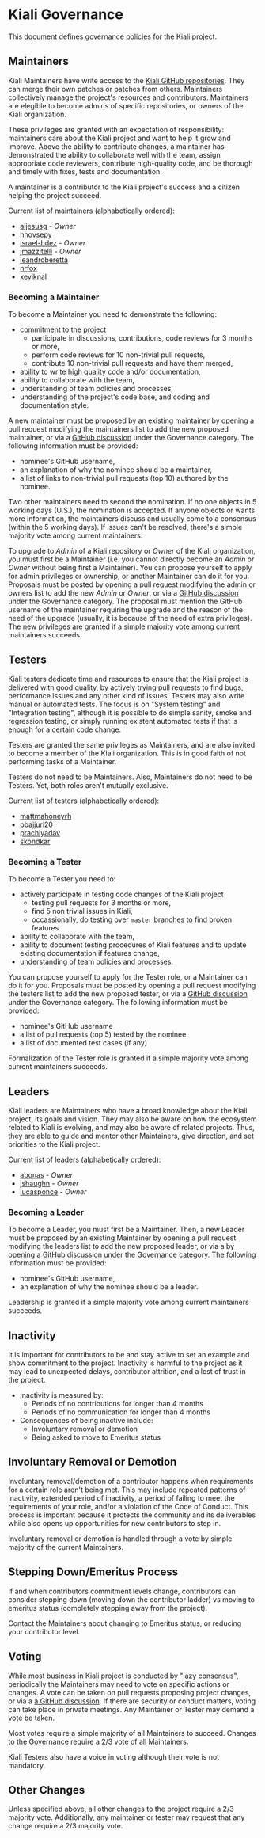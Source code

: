 # Kiali Governance

This document defines governance policies for the Kiali project.

## Maintainers

Kiali Maintainers have write access to the [Kiali GitHub repositories](https://github.com/kiali).
They can merge their own patches or patches from others. Maintainers collectively manage the project's
resources and contributors. Maintainers are elegible to become admins of specific repositories, or owners
of the Kiali organization.

These privileges are granted with an expectation of responsibility: maintainers care about the Kiali project and want to help it grow and improve. Above the ability to contribute changes, a maintainer has demonstrated the ability to collaborate well with the team, assign appropriate code reviewers, contribute high-quality code, and be thorough and timely with fixes, tests and documentation.

A maintainer is a contributor to the Kiali project's success and a citizen helping the project succeed.

Current list of maintainers (alphabetically ordered):

* [aljesusg](https://github.com/aljesusg) - _Owner_
* [hhovsepy](https://github.com/hhovsepy)
* [israel-hdez](https://github.com/israel-hdez) - _Owner_
* [jmazzitelli](https://github.com/jmazzitelli) - _Owner_
* [leandroberetta](https://github.com/leandroberetta)
* [nrfox](https://github.com/nrfox)
* [xeviknal](https://github.com/xeviknal)

### Becoming a Maintainer

To become a Maintainer you need to demonstrate the following:

* commitment to the project
  * participate in discussions, contributions, code reviews for 3 months or more,
  * perform code reviews for 10 non-trivial pull requests,
  * contribute 10 non-trivial pull requests and have them merged,
* ability to write high quality code and/or documentation,
* ability to collaborate with the team,
* understanding of team policies and processes,
* understanding of the project's code base, and coding and documentation style.

A new maintainer must be proposed by an existing maintainer by opening a pull request
modifying the maintainers list to add the new proposed maintainer, or via a [GitHub
discussion](https://github.com/kiali/kiali/discussions/new) under the Governance category.
The following information must be provided:

* nominee's GitHub username,
* an explanation of why the nominee should be a maintainer,
* a list of links to non-trivial pull requests (top 10) authored by the nominee.

Two other maintainers need to second the nomination. If no one objects in 5 working days (U.S.), the nomination is accepted.  If anyone objects or wants more information, the maintainers discuss and usually come to a consensus (within the 5 working days). If issues can't be resolved, there's a simple majority vote among current maintainers.

To upgrade to _Admin_ of a Kiali repository or _Owner_ of the Kiali organization,
you must first be a Maintainer (i.e. you cannot directly become an _Admin_ or _Owner_
without being first a Maintainer). You can propose yourself to apply for admin privileges
or ownership, or another Maintainer can do it for you. Proposals must be posted by opening a pull request
modifying the admin or owners list to add the new _Admin_ or _Owner_, or via a
[GitHub discussion](https://github.com/kiali/kiali/discussions/new) under the
Governance category. The proposal must mention the GitHub username of the maintainer requiring
the upgrade and the reason of the need of the upgrade (usually, it is because
of the need of extra privileges). The new privileges are granted if a simple majority vote
among current maintainers succeeds.

## Testers

Kiali testers dedicate time and resources to ensure that the Kiali project is
delivered with good quality, by actively trying pull requests to find bugs,
performance issues and any other kind of issues. Testers may also write manual or
automated tests. The focus is on "System testing" and "Integration testing",
although it is possible to do simple sanity, smoke and regression testing, or
simply running existent automated tests if that is enough for a certain code change.

Testers are granted the same privileges as Maintainers, and are also invited to become
a member of the Kiali organization. This is in good faith of not performing tasks of a
Maintainer.

Testers do not need to be Maintainers. Also, Maintainers do not need to be Testers. Yet,
both roles aren't mutually exclusive.

Current list of testers (alphabetically ordered):

* [mattmahoneyrh](https://github.com/mattmahoneyrh)
* [pbajjuri20](https://github.com/pbajjuri20)
* [prachiyadav](https://github.com/prachiyadav)
* [skondkar](https://github.com/skondkar)

### Becoming a Tester

To become a Tester you need to:

* actively participate in testing code changes of the Kiali project
  * testing pull requests for 3 months or more,
  * find 5 non trivial issues in Kiali,
  * occassionally, do testing over `master` branches to find broken features
* ability to collaborate with the team,
* ability to document testing procedures of Kiali features and to update existing documentation if features change,
* understanding of team policies and processes.

You can propose yourself to apply for the Tester role, or a Maintainer can do it for you.
Proposals must be posted by opening a pull request
modifying the testers list to add the new proposed tester, or via
a [GitHub discussion](https://github.com/kiali/kiali/discussions/new) under the
Governance category. The following information must be provided:

* nominee's GitHub username
* a list of pull requests (top 5) tested by the nominee.
* a list of documented test cases (if any)

Formalization of the Tester role is granted if a simple majority vote
among current maintainers succeeds.

## Leaders

Kiali leaders are Maintainers who have a broad knowledge about the Kiali project, its goals and vision.
They may also be aware on how the ecosystem related to Kiali is evolving, and may also be aware of related projects.
Thus, they are able to guide and mentor other Maintainers, give direction, and set priorities to the Kiali project.

Current list of leaders (alphabetically ordered):

* [abonas](https://github.com/abonas) - _Owner_
* [jshaughn](https://github.com/jshaughn) - _Owner_
* [lucasponce](https://github.com/lucasponce) - _Owner_

### Becoming a Leader

To become a Leader, you must first be a Maintainer. Then, a new Leader must be proposed
by an existing Maintainer by opening a pull request modifying the leaders list to add the new
proposed leader, or via a by opening a [GitHub discussion](https://github.com/kiali/kiali/discussions/new)
under the Governance category. The following information must be provided:

* nominee's GitHub username,
* an explanation of why the nominee should be a leader.

Leadership is granted if a simple majority vote among current maintainers succeeds.

## Inactivity

It is important for contributors to be and stay active to set an example and show commitment to the project. Inactivity is harmful to the project as it may lead to unexpected delays, contributor attrition, and a lost of trust in the project.

* Inactivity is measured by:
    * Periods of no contributions for longer than 4 months
    * Periods of no communication for longer than 4 months
* Consequences of being inactive include:
    * Involuntary removal or demotion
    * Being asked to move to Emeritus status

## Involuntary Removal or Demotion

Involuntary removal/demotion of a contributor happens when requirements for a certain role aren't being met. This may include repeated patterns of inactivity, extended period of inactivity, a period of failing to meet the requirements of your role, and/or a violation of the Code of Conduct. This process is important because it protects the community and its deliverables while also opens up opportunities for new contributors to step in.

Involuntary removal or demotion is handled through a vote by simple majority of the current Maintainers.

## Stepping Down/Emeritus Process

If and when contributors commitment levels change, contributors can consider stepping down (moving down the contributor ladder) vs moving to emeritus status (completely stepping away from the project).

Contact the Maintainers about changing to Emeritus status, or reducing your contributor level.

## Voting

While most business in Kiali project is conducted by "lazy consensus", periodically
the Maintainers may need to vote on specific actions or changes.
A vote can be taken on pull requests proposing project changes, or via a
[a GitHub discussion](https://github.com/kiali/kiali/discussions/new).
If there are security or conduct matters, voting can take place in private meetings.
Any Maintainer or Tester may demand a vote be taken.

Most votes require a simple majority of all Maintainers to succeed. Changes
to the Governance require a 2/3 vote of all Maintainers.

Kiali Testers also have a voice in voting although their vote is not mandatory.

## Other Changes

Unless specified above, all other changes to the project require a 2/3 majority vote.
Additionally, any maintainer or tester may request that any change require a 2/3 majority vote.
